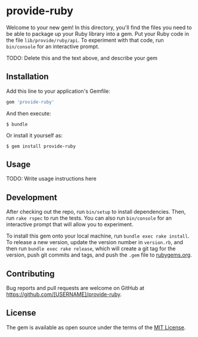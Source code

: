 # provide-ruby

Welcome to your new gem! In this directory, you'll find the files you need to be able to package up your Ruby library into a gem. Put your Ruby code in the file `lib/provide/ruby/api`. To experiment with that code, run `bin/console` for an interactive prompt.

TODO: Delete this and the text above, and describe your gem

## Installation

Add this line to your application's Gemfile:

```ruby
gem 'provide-ruby'
```

And then execute:

    $ bundle

Or install it yourself as:

    $ gem install provide-ruby

## Usage

TODO: Write usage instructions here

## Development

After checking out the repo, run `bin/setup` to install dependencies. Then, run `rake rspec` to run the tests. You can also run `bin/console` for an interactive prompt that will allow you to experiment.

To install this gem onto your local machine, run `bundle exec rake install`. To release a new version, update the version number in `version.rb`, and then run `bundle exec rake release`, which will create a git tag for the version, push git commits and tags, and push the `.gem` file to [rubygems.org](https://rubygems.org).

## Contributing

Bug reports and pull requests are welcome on GitHub at https://github.com/[USERNAME]/provide-ruby.


## License

The gem is available as open source under the terms of the [MIT License](http://opensource.org/licenses/MIT).

